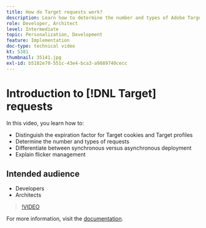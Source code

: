 ```yaml
---
title: How do Target requests work?
description: Learn how to determine the number and types of Adobe Target requests, differentiate between synchronous versus asynchronous deployment, and explain flicker management.
role: Developer, Architect
level: Intermediate
topic: Personalization, Development
feature: Implementation
doc-type: technical video
kt: 5381
thumbnail: 35141.jpg
exl-id: b5182e70-551c-43e4-bca3-a9889740cecc
---
```

# Introduction to [!DNL Target] requests

In this video, you learn how to:

* Distinguish the expiration factor for Target cookies and Target profiles
* Determine the number and types of requests
* Differentiate between synchronous versus asynchronous deployment
* Explain flicker management

## Intended audience

* Developers
* Architects

>[!VIDEO](https://video.tv.adobe.com/v/35141/?quality=12)

For more information, visit the [documentation](https://experienceleague.adobe.com/docs/target/using/implement-target/implementing-target.html?lang=en).
